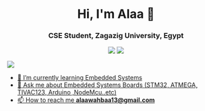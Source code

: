 
<h1 align="center">Hi, I'm Alaa 👋</h1>
<h3 align="center">CSE Student, Zagazig University, Egypt</h3>
<p align="center">
    <a href="https://twitter.com/alaawahba_13"><img src="https://img.shields.io/badge/twitter-%231FA1F1?style=flat&logo=twitter&logoColor=white"/></a>
    <a href="https://www.linkedin.com/in/alaawahba13"><img src="https://img.shields.io/badge/linkedin-%230177B5?style=flat&logo=linkedin&logoColor=white"/></a>
  </p>
  <p>
<a href="alaawahbaa13@gmail.com"><img src="https://img.shields.io/badge/Gmail-D14836?style=for-the-badge&logo=gmail&logoColor=white"</a>  
</p>
  
<!--  <img src="https://github.com/mohamedabusrea/mohamedabusrea/blob/master/profile-img.png" align="right" width="25%"/> -->

- 🌱 I’m currently learning Embedded Systems
- 💬 Ask me about Embedded Systems Boards (STM32, ATMEGA, TIVAC123, Arduino ,NodeMcu..etc)
- 📫 How to reach me **alaawahbaa13@gmail.com**

<!--
[![GitHub Streak](https://streak-stats.demolab.com?user=alaawahba13&theme=dark&date_format=j%20M%5B%20Y%5D)](https://git.io/streak-stats)

**alaawahba13/alaawahba13** is a ✨ _special_ ✨ repository because its `README.md` (this file) appears on your GitHub profile.


